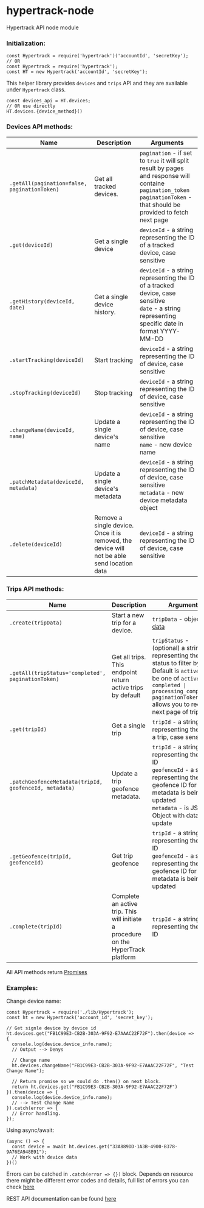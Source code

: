 # hypertrack-node
Hypertrack API node module

### Initialization:
```
const Hypertrack = require('hypertrack')('accountId', 'secretKey');
// OR
const Hypertrack = require('hypertrack');
const HT = new Hypertrack('accountId', 'secretKey');
```

This helper library provides `devices` and `trips` API and they are available under `Hypertrack` class.
```
const devices_api = HT.devices;
// OR use directly
HT.devices.{device_method}()
```

### Devices API methods:
| Name  | Description | Arguments | 
| ------------- | ------------- | ------------- |
| `.getAll(pagination=false, paginationToken)`  | Get all tracked devices. | `pagination` - if set to `true` it will split result by pages and response will containe `pagination_token` <br/> `paginationToken` - that should be provided to fetch next page |
| `.get(deviceId)`  | Get a single device | `deviceId` - a string representing the ID of a tracked device, case sensitive|
| `.getHistory(deviceId, date)`  | Get a single device history. | `deviceId` - a string representing the ID of a tracked device, case sensitive<br/>`date` - a string representing specific date in format YYYY-MM-DD |
| `.startTracking(deviceId)`  | Start tracking | `deviceId` - a string representing the ID of device, case sensitive |
| `.stopTracking(deviceId)`  | Stop tracking  | `deviceId` - a string representing the ID of device, case sensitive |
| `.changeName(deviceId, name)`  | Update a single device's name | `deviceId` - a string representing the ID of device, case sensitive<br/> `name` - new device name |
| `.patchMetadata(deviceId, metadata)`  | Update a single device's metadata  | `deviceId` - a string representing the ID of device, case sensitive<br/> `metadata` - new device metadata object |
| `.delete(deviceId)`  | Remove a single device. Once it is removed, the device will not be able send location data| `deviceId` - a string representing the ID of device, case sensitive |

### Trips API methods:
| Name  | Description | Arguments |
| ------------- | ------------- | ------------- |
| `.create(tripData)`  | Start a new trip for a device. | `tripData` - object with [data](https://docs.hypertrack.com/#references-apis-trips-post-trips) |
| `.getAll(tripStatus='completed', paginationToken)`  | Get all trips. This endpoint return active trips by default | `tripStatus` - (optional) a string representing the trip status to filter by. Default is `active` . Can be one of `active \| completed \| processing_completion`<br/>`paginationToken` allows you to request next page of trips list |
| `.get(tripId)`  | Get a single trip | `tripId` - a string representing the ID of a trip, case sensitive |
| `.patchGeofenceMetadata(tripId, geofenceId, metadata)`  | Update a trip geofence metadata. | `tripId` - a string representing the trip ID<br/>`geofenceId` - a string representing the geofence ID for which metadata is being updated<br/>`metadata` - is JS Object with data to update |
| `.getGeofence(tripId, geofenceId)`  | Get trip geofence | `tripId` - a string representing the trip ID<br/>`geofenceId` - a string representing the geofence ID for which metadata is being updated |
| `.complete(tripId)`  | Complete an active trip. This will initiate a procedure on the HyperTrack platform | `tripId` - a string representing the trip ID |


All API methods return [Promises](https://developer.mozilla.org/en-US/docs/Web/JavaScript/Reference/Global_Objects/Promise)

### Examples:

Change device name:
```
const Hypertrack = require('./lib/Hypertrack');
const ht = new Hypertrack('account_id', 'secret_key');

// Get signle device by device id
ht.devices.get("FB1C99E3-CB2B-303A-9F92-E7AAAC22F72F").then(device => {
  console.log(device.device_info.name);
  // Output --> Denys
  
  // Change name
  ht.devices.changeName("FB1C99E3-CB2B-303A-9F92-E7AAAC22F72F", "Test Change Name");
  
  // Return promise so we could do .then() on next block.
  return ht.devices.get("FB1C99E3-CB2B-303A-9F92-E7AAAC22F72F")
}).then(device => {
  console.log(device.device_info.name);
  // --> Test Change Name
}).catch(error => {
  // Error handling.
});
```

Using async/await:
```
(async () => {
  const device = await ht.devices.get("33A889DD-1A3B-4900-B378-9A76EA948B91");
  // Work with device data
})()
```

Errors can be catched in `.catch(error => {})` block.
Depends on resource there might be different error codes and details, full list of errors you can check [here](https://docs.hypertrack.com/#references-http-errors)

REST API documentation can be found [here](https://docs.hypertrack.com/#references-apis)
